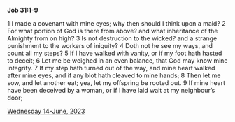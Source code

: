 **Job 31:1-9**

1 I made a covenant with mine eyes; why then should I think upon a maid? 2 For what portion of God is there from above? and what inheritance of the Almighty from on high? 3 Is not destruction to the wicked? and a strange punishment to the workers of iniquity? 4 Doth not he see my ways, and count all my steps? 5 If I have walked with vanity, or if my foot hath hasted to deceit; 6 Let me be weighed in an even balance, that God may know mine integrity. 7 If my step hath turned out of the way, and mine heart walked after mine eyes, and if any blot hath cleaved to mine hands; 8 Then let me sow, and let another eat; yea, let my offspring be rooted out. 9 If mine heart have been deceived by a woman, or if I have laid wait at my neighbour’s door;

[Wednesday 14-June, 2023](https://t.me/s/daily_scripture)
